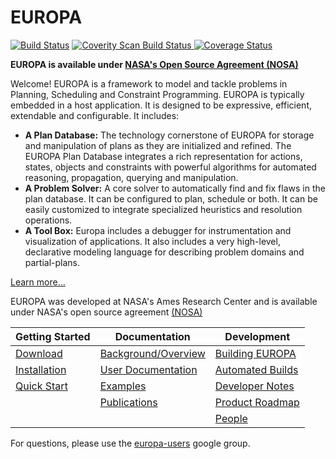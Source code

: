 # EUROPA 

[![Build Status](https://travis-ci.org/nasa/europa.svg?branch=master)](https://travis-ci.org/nasa/europa) <a href="https://scan.coverity.com/projects/3615">
  <img alt="Coverity Scan Build Status"
       src="https://scan.coverity.com/projects/3615/badge.svg"/>
</a>
[![Coverage Status](https://coveralls.io/repos/nasa/europa/badge.png)](https://coveralls.io/r/nasa/europa)

**EUROPA is available under [NASA's Open Source Agreement (NOSA)](https://ti.arc.nasa.gov/opensource/nosa)**

Welcome!  EUROPA is a framework to model and tackle problems in Planning, Scheduling and Constraint Programming. EUROPA is typically embedded in a host application. It is designed to be expressive, efficient, extendable and configurable. It includes:
 
- **A Plan Database:** The technology cornerstone of EUROPA for storage and manipulation of plans as they are initialized and refined. The EUROPA Plan Database integrates a rich representation for actions, states, objects and constraints with powerful algorithms for automated reasoning, propagation, querying and manipulation.
- **A Problem Solver:** A core solver to automatically find and fix flaws in the plan database. It can be configured to plan, schedule or both. It can be easily customized to integrate specialized heuristics and resolution operations.
- **A Tool Box:** Europa includes a debugger for instrumentation and visualization of applications. It also includes a very high-level, declarative modeling language for describing problem domains and partial-plans.

[Learn more...](//github.com/nasa/europa/wiki/What-Is-Europa)

EUROPA was developed at NASA's Ames Research Center and is available under NASA's open source agreement [(NOSA)](https://ti.arc.nasa.gov/opensource/nosa) 

|**Getting Started**|**Documentation**|**Development**|
|-------------------|-----------------|---------------|
|[Download](https://github.com/nasa/europa/wiki/Europa-Download)|[Background/Overview](https://github.com/nasa/europa/wiki/Europa-Background)|[Building EUROPA](https://github.com/nasa/europa/wiki/Building-Europa)|
|[Installation](https://github.com/nasa/europa/wiki/Europa-Installation)|[User Documentation](https://github.com/nasa/europa/wiki/Europa-Docs)|[Automated Builds](https://github.com/nasa/europa/wiki/Nightly-Builds)|
|[Quick Start](https://github.com/nasa/europa/wiki/Quick-Start)|[Examples](https://github.com/nasa/europa/wiki/Europa-Examples)|[Developer Notes](https://github.com/nasa/europa/wiki/Misc-Development)|
||[Publications](https://github.com/nasa/europa/wiki/Europa-Publications)|[Product Roadmap](https://github.com/nasa/europa/wiki/Europa-Roadmap)|
|||[People](https://github.com/nasa/europa/wiki/Europa-Team)|

For questions, please use the [europa-users](http://groups.google.com/group/europa-users) google group.
